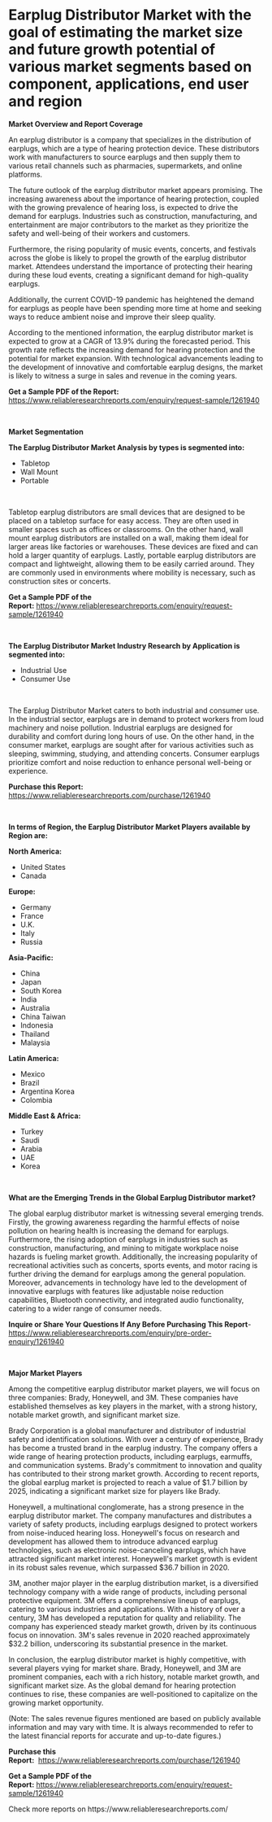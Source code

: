 <p><h1>Earplug Distributor Market with the goal of estimating the market size and future growth potential of various market segments based on component, applications, end user and region</h1></p><p><strong>Market Overview and Report Coverage</strong></p>
<p><p>An earplug distributor is a company that specializes in the distribution of earplugs, which are a type of hearing protection device. These distributors work with manufacturers to source earplugs and then supply them to various retail channels such as pharmacies, supermarkets, and online platforms.</p><p>The future outlook of the earplug distributor market appears promising. The increasing awareness about the importance of hearing protection, coupled with the growing prevalence of hearing loss, is expected to drive the demand for earplugs. Industries such as construction, manufacturing, and entertainment are major contributors to the market as they prioritize the safety and well-being of their workers and customers.</p><p>Furthermore, the rising popularity of music events, concerts, and festivals across the globe is likely to propel the growth of the earplug distributor market. Attendees understand the importance of protecting their hearing during these loud events, creating a significant demand for high-quality earplugs.</p><p>Additionally, the current COVID-19 pandemic has heightened the demand for earplugs as people have been spending more time at home and seeking ways to reduce ambient noise and improve their sleep quality.</p><p>According to the mentioned information, the earplug distributor market is expected to grow at a CAGR of 13.9% during the forecasted period. This growth rate reflects the increasing demand for hearing protection and the potential for market expansion. With technological advancements leading to the development of innovative and comfortable earplug designs, the market is likely to witness a surge in sales and revenue in the coming years.</p></p>
<p><strong>Get a Sample PDF of the Report:</strong> <a href="https://www.reliableresearchreports.com/enquiry/request-sample/1261940">https://www.reliableresearchreports.com/enquiry/request-sample/1261940</a></p>
<p>&nbsp;</p>
<p><strong>Market Segmentation</strong></p>
<p><strong>The Earplug Distributor Market Analysis by types is segmented into:</strong></p>
<p><ul><li>Tabletop</li><li>Wall Mount</li><li>Portable</li></ul></p>
<p>&nbsp;</p>
<p><p>Tabletop earplug distributors are small devices that are designed to be placed on a tabletop surface for easy access. They are often used in smaller spaces such as offices or classrooms. On the other hand, wall mount earplug distributors are installed on a wall, making them ideal for larger areas like factories or warehouses. These devices are fixed and can hold a larger quantity of earplugs. Lastly, portable earplug distributors are compact and lightweight, allowing them to be easily carried around. They are commonly used in environments where mobility is necessary, such as construction sites or concerts.</p></p>
<p><strong>Get a Sample PDF of the Report:</strong>&nbsp;<a href="https://www.reliableresearchreports.com/enquiry/request-sample/1261940">https://www.reliableresearchreports.com/enquiry/request-sample/1261940</a></p>
<p>&nbsp;</p>
<p><strong>The Earplug Distributor Market Industry Research by Application is segmented into:</strong></p>
<p><ul><li>Industrial Use</li><li>Consumer Use</li></ul></p>
<p>&nbsp;</p>
<p><p>The Earplug Distributor Market caters to both industrial and consumer use. In the industrial sector, earplugs are in demand to protect workers from loud machinery and noise pollution. Industrial earplugs are designed for durability and comfort during long hours of use. On the other hand, in the consumer market, earplugs are sought after for various activities such as sleeping, swimming, studying, and attending concerts. Consumer earplugs prioritize comfort and noise reduction to enhance personal well-being or experience.</p></p>
<p><strong>Purchase this Report:</strong>&nbsp; <a href="https://www.reliableresearchreports.com/purchase/1261940">https://www.reliableresearchreports.com/purchase/1261940</a></p>
<p>&nbsp;</p>
<p><strong>In terms of Region, the Earplug Distributor Market Players available by Region are:</strong></p>
<p>
    <p> <strong> North America: </strong>
        <ul>
            <li>United States</li>
            <li>Canada</li>
        </ul>
        </p> 
    <p> <strong> Europe: </strong>
        <ul>
            <li>Germany</li>
            <li>France</li>
            <li>U.K.</li>
            <li>Italy</li>
            <li>Russia</li>
        </ul>
        </p> 
    <p> <strong> Asia-Pacific: </strong>
        <ul>
            <li>China</li>
            <li>Japan</li>
            <li>South Korea</li>
            <li>India</li>
            <li>Australia</li>
            <li>China Taiwan</li>
            <li>Indonesia</li>
            <li>Thailand</li>
            <li>Malaysia</li>
        </ul>
        </p> 
    <p> <strong> Latin America: </strong>
        <ul>
            <li>Mexico</li>
            <li>Brazil</li>
            <li>Argentina Korea</li>
            <li>Colombia</li>
        </ul>
        </p> 
    <p> <strong> Middle East & Africa: </strong>
        <ul>
            <li>Turkey</li>
            <li>Saudi</li>
            <li>Arabia</li>
            <li>UAE</li>
            <li>Korea</li>
        </ul>
    </p>
    </p>
<p>&nbsp;</p>
<p><strong>What are the Emerging Trends in the Global Earplug Distributor market?</strong></p>
<p><p>The global earplug distributor market is witnessing several emerging trends. Firstly, the growing awareness regarding the harmful effects of noise pollution on hearing health is increasing the demand for earplugs. Furthermore, the rising adoption of earplugs in industries such as construction, manufacturing, and mining to mitigate workplace noise hazards is fueling market growth. Additionally, the increasing popularity of recreational activities such as concerts, sports events, and motor racing is further driving the demand for earplugs among the general population. Moreover, advancements in technology have led to the development of innovative earplugs with features like adjustable noise reduction capabilities, Bluetooth connectivity, and integrated audio functionality, catering to a wider range of consumer needs.</p></p>
<p><strong>Inquire or Share Your Questions If Any Before Purchasing This Report</strong>- <a href="https://www.reliableresearchreports.com/enquiry/pre-order-enquiry/1261940">https://www.reliableresearchreports.com/enquiry/pre-order-enquiry/1261940</a></p>
<p>&nbsp;</p>
<p><strong>Major Market Players</strong></p>
<p><p>Among the competitive earplug distributor market players, we will focus on three companies: Brady, Honeywell, and 3M. These companies have established themselves as key players in the market, with a strong history, notable market growth, and significant market size.</p><p>Brady Corporation is a global manufacturer and distributor of industrial safety and identification solutions. With over a century of experience, Brady has become a trusted brand in the earplug industry. The company offers a wide range of hearing protection products, including earplugs, earmuffs, and communication systems. Brady's commitment to innovation and quality has contributed to their strong market growth. According to recent reports, the global earplug market is projected to reach a value of $1.7 billion by 2025, indicating a significant market size for players like Brady.</p><p>Honeywell, a multinational conglomerate, has a strong presence in the earplug distributor market. The company manufactures and distributes a variety of safety products, including earplugs designed to protect workers from noise-induced hearing loss. Honeywell's focus on research and development has allowed them to introduce advanced earplug technologies, such as electronic noise-canceling earplugs, which have attracted significant market interest. Honeywell's market growth is evident in its robust sales revenue, which surpassed $36.7 billion in 2020.</p><p>3M, another major player in the earplug distribution market, is a diversified technology company with a wide range of products, including personal protective equipment. 3M offers a comprehensive lineup of earplugs, catering to various industries and applications. With a history of over a century, 3M has developed a reputation for quality and reliability. The company has experienced steady market growth, driven by its continuous focus on innovation. 3M's sales revenue in 2020 reached approximately $32.2 billion, underscoring its substantial presence in the market.</p><p>In conclusion, the earplug distributor market is highly competitive, with several players vying for market share. Brady, Honeywell, and 3M are prominent companies, each with a rich history, notable market growth, and significant market size. As the global demand for hearing protection continues to rise, these companies are well-positioned to capitalize on the growing market opportunity.</p><p>(Note: The sales revenue figures mentioned are based on publicly available information and may vary with time. It is always recommended to refer to the latest financial reports for accurate and up-to-date figures.)</p></p>
<p><strong>Purchase this Report:</strong>&nbsp;&nbsp;<a href="https://www.reliableresearchreports.com/purchase/1261940">https://www.reliableresearchreports.com/purchase/1261940</a></p>
<p></p>
<p><strong>Get a Sample PDF of the Report:</strong>&nbsp;<a href="https://www.reliableresearchreports.com/enquiry/request-sample/1261940">https://www.reliableresearchreports.com/enquiry/request-sample/1261940</a></p>
<p>Check more reports on https://www.reliableresearchreports.com/</p>